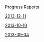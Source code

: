 Progress Reports

[2013-12-11](https://docs.google.com/document/d/1sBgMAD-7RUjHwBgrC204LMqSC81byIaZNRm32lEGWMM)

[2013-10-10](https://docs.google.com/document/d/16SfDJgV-zY6zfyQQD-RqLOf1t6LEEOjdTpYM1OA2ZlQ/edit?usp=sharing)

[2013-09-04](ProgressReport_2013_09_04.md)